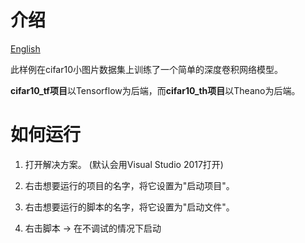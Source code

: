 # 介绍

[English](/examples/keras/README.md)

此样例在cifar10小图片数据集上训练了一个简单的深度卷积网络模型。

**cifar10_tf项目**以Tensorflow为后端，而**cifar10_th项目**以Theano为后端。

# 如何运行

1. 打开解决方案。 (默认会用Visual Studio 2017打开)

2. 右击想要运行的项目的名字，将它设置为"启动项目"。

3. 右击想要运行的脚本的名字，将它设置为"启动文件"。

4. 右击脚本 -> 在不调试的情况下启动